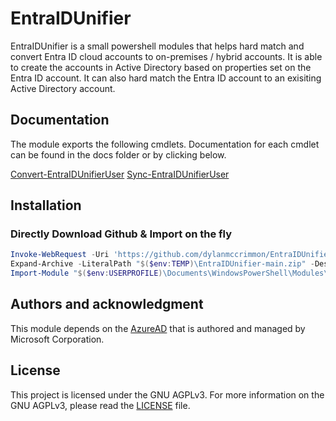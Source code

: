 # EntraIDUnifier

EntraIDUnifier is a small powershell modules that helps hard match and convert Entra ID cloud accounts to on-premises / hybrid accounts. It is able to create the accounts in Active Directory based on properties set on the Entra ID account. It can also hard match the Entra ID account to an exisiting Active Directory account.

## Documentation
The module exports the following cmdlets. Documentation for each cmdlet can be found in the docs folder or by clicking below.

[Convert-EntraIDUnifierUser](Docs/Convert-EntraIDUnifierUser.md)
[Sync-EntraIDUnifierUser](Docs/Sync-EntraIDUnifierUser.md)

## Installation
### Directly Download Github & Import on the fly
```PowerShell tab=
Invoke-WebRequest -Uri 'https://github.com/dylanmccrimmon/EntraIDUnifier/archive/refs/heads/main.zip' -OutFile "$($env:TEMP)\EntraIDUnifier-main.zip"; `
Expand-Archive -LiteralPath "$($env:TEMP)\EntraIDUnifier-main.zip" -DestinationPath "$($env:USERPROFILE)\Documents\WindowsPowerShell\Modules"; `
Import-Module "$($env:USERPROFILE)\Documents\WindowsPowerShell\Modules\EntraIDUnifier-main\EntraIDUnifier\EntraIDUnifier.psm1" -Force
```

## Authors and acknowledgment
This module depends on the [AzureAD](https://www.powershellgallery.com/packages/AzureAD) that is authored and managed by Microsoft Corporation.

## License
This project is licensed under the GNU AGPLv3. For more information on the GNU AGPLv3, please read the [LICENSE](LICENSE) file.